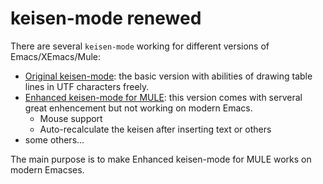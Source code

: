 # keisen-mode renewed

There are several `keisen-mode` working for different versions of Emacs/XEmacs/Mule:

* [Original keisen-mode](http://www.pitecan.com/Keisen/keisen.el): the
  basic version with abilities of drawing table lines in UTF characters
  freely.
* [Enhanced keisen-mode for MULE](http://www.bookshelf.jp/elc/keisen-mule.lzh):
  this version comes with serveral great enhencement but not working on
  modern Emacs.
    * Mouse support
    * Auto-recalculate the keisen after inserting text or others
* some others...

The main purpose is to make Enhanced keisen-mode for MULE works on modern Emacses.
